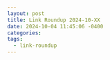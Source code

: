 ```yaml
---
layout: post
title: Link Roundup 2024-10-XX
date: 2024-10-04 11:45:06 -0400
categories: 
tags:
  - link-roundup
---
```

